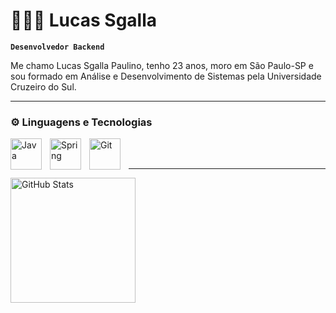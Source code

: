 # 👨🏾‍💻 Lucas Sgalla 

**`Desenvolvedor Backend`**

Me chamo Lucas Sgalla Paulino, tenho 23 anos, moro em São Paulo-SP e sou formado em Análise e Desenvolvimento de Sistemas pela Universidade Cruzeiro do Sul. 

---

### ⚙️ Linguagens e Tecnologias

<img 
    align="left" 
    alt="Java"
    title="Java" 
    width="50px" 
    style="padding-right: 10px;" 
    src="https://cdn.jsdelivr.net/gh/devicons/devicon@latest/icons/java/java-original-wordmark.svg" 
/>
<img 
    align="left" 
    alt="Spring" 
    title="Spring"
    width="50px" 
    style="padding-right: 10px;" 
    src="https://cdn.jsdelivr.net/gh/devicons/devicon@latest/icons/spring/spring-original-wordmark.svg" 
/>
<img 
    align="left" 
    alt="Git" 
    title="Git"
    width="50px" 
    style="padding-right: 10px;" 
    src="https://cdn.jsdelivr.net/gh/devicons/devicon@latest/icons/git/git-plain-wordmark.svg" 
/>

<br/>
<br/>

---

<p>

<img  
      align="left" 
      alt="GitHub Stats" 
      height="200px" 
      src="https://github-readme-stats.vercel.app/api/top-langs/?username=sgallalucas&theme=tokyonight&layout=compact&hide_border=true&custom_title=Linguagens mais usadas&langs_count=1" 
  />

</p>
